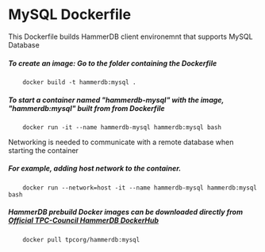 
# MySQL Dockerfile
This Dockerfile builds HammerDB client environemnt that supports MySQL Database

##### To create an image: Go to the folder containing the Dockerfile
        docker build -t hammerdb:mysql .

##### To start a container named "hammerdb-mysql" with the image, "hammerdb:mysql" built from from Dockerfile
        docker run -it --name hammerdb-mysql hammerdb:mysql bash

Networking is needed to communicate with a remote database when starting the container

##### For example, adding host network to the container.
        docker run --network=host -it --name hammerdb-mysql hammerdb:mysql bash

##### HammerDB prebuild Docker images can be downloaded directly from [Official TPC-Council HammerDB DockerHub](https://hub.docker.com/r/tpcorg/hammerdb/tags)
        docker pull tpcorg/hammerdb:mysql
